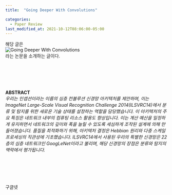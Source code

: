 ```yaml
---
title:  "Going Deeper With Convolutions"

categories:
  - Paper Review
last_modified_at: 2021-10-12T08:06:00-05:00
---
```



해당 글은 
<br/>
![Going Deeper With Convolutions](https://arxiv.org/abs/1409.4842)
<br/>
라는 논문을 소개하는 글이다.

<br/>
<br/>
<br/>
<br/>

**ABSTRACT**
<br/>
*우리는 인셉션이라는 이름의 심층 컨볼루션 신경망 아키텍처를 제안하며, 
이는 ImageNet Large-Scale Visual Recognition Challenge 2014(ILSVRC14)에서 분류 및 탐지를 위한 새로운 기술 상태를 설정하는 역할을 담당했습니다. 
이 아키텍처의 주요 특징은 네트워크 내부의 컴퓨팅 리소스 활용도 향상입니다. 
이는 계산 예산을 일정하게 유지하면서 네트워크의 깊이와 폭을 늘릴 수 있도록 세심하게 조작된 설계에 의해 만들어졌습니다. 
품질을 최적화하기 위해, 아키텍처 결정은 Hebbian 원리와 다중 스케일 프로세싱의 직관성에 기초했습니다. 
ILSVRC14에서 사용된 우리의 특별한 신경망은 22층의 심층 네트워크인 GoogLeNet이라고 불리며, 
해당 신경망의 장점은 분류와 탐지의 맥락에서 평가됩니다.*

<br/>
<br/>
<br/>
<br/>

구글넷
